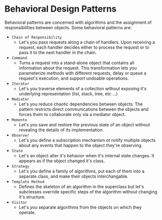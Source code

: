 # Behavioral Design Patterns
Behavioral patterns are concerned with algorithms and the assignment of responsibilities between objects. Some behavioral patterns are:
- `Chain of Responsibility`
  - Let's you pass requests along a chain of handlers. Upon receiving a request, each handler decides either to process the request or to pass it to the next handler in the chain.
- `Command`
  - Turns a request into a stand-alone object that contains all information about the request. This transformation lets you parameterize methods with different requests, delay or queue a request's execution, and support undoable operations.
- `Iterator`
  - Let's you traverse elements of a collection without exposing it's underlying representation (list, stack, tree, etc ...)
- `Mediator`
  - Let's you reduce chaotic dependencies between objects. The pattern restricts direct communications between the objects and forces them to collaborate only via a mediator object.
- `Memento`
  - Let's you save and restore the previous state of an object without revealing the details of its implementation.
- `Observer`
  - Let's you define a subscription mechanism ot notify multiple objects about any events that happen to the object they're observing.
- `State`
  - Let's an object alter it's behavior when it's internal state changes. It appears as if the object changed it's class.
- `Strategy`
  - Let's you define a family of algorithms, put each of them into a separate class, and make their objects interchangable.
- `Template Method`
  - Defines the skeleton of an algorithm in the superclass but let's subclesses override specific steps of the algorithm without changing it's structure.
- `Visitor`
  - Let's you separate algorithms from the objects on which they operate.
